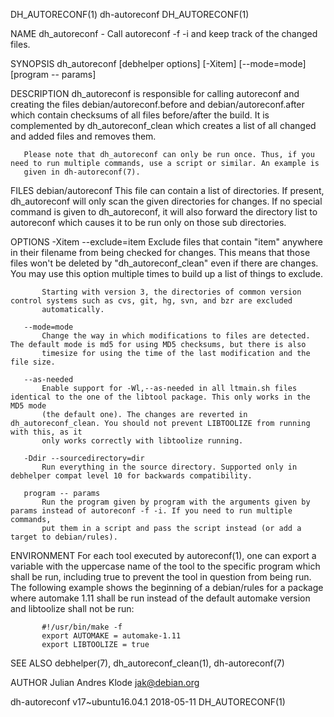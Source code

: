 DH_AUTORECONF(1)                                                   dh-autoreconf                                                  DH_AUTORECONF(1)

NAME
       dh_autoreconf - Call autoreconf -f -i and keep track of the changed files.

SYNOPSIS
       dh_autoreconf [debhelper options] [-Xitem] [--mode=mode] [program -- params]

DESCRIPTION
       dh_autoreconf is responsible for calling autoreconf and creating the files debian/autoreconf.before and debian/autoreconf.after which
       contain checksums of all files before/after the build. It is complemented by dh_autoreconf_clean which creates a list of all changed and
       added files and removes them.

       Please note that dh_autoreconf can only be run once. Thus, if you need to run multiple commands, use a script or similar. An example is
       given in dh-autoreconf(7).

FILES
       debian/autoreconf
           This file can contain a list of directories. If present, dh_autoreconf will only scan the given directories for changes. If no special
           command is given to dh_autoreconf, it will also forward the directory list to autoreconf which causes it to be run only on those sub
           directories.

OPTIONS
       -Xitem --exclude=item
           Exclude files that contain "item" anywhere in their filename from being checked for changes. This means that those files won't be
           deleted by "dh_autoreconf_clean" even if there are changes. You may use this option multiple times to build up a list of things to
           exclude.

           Starting with version 3, the directories of common version control systems such as cvs, git, hg, svn, and bzr are excluded
           automatically.

       --mode=mode
           Change the way in which modifications to files are detected. The default mode is md5 for using MD5 checksums, but there is also
           timesize for using the time of the last modification and the file size.

       --as-needed
           Enable support for -Wl,--as-needed in all ltmain.sh files identical to the one of the libtool package. This only works in the MD5 mode
           (the default one). The changes are reverted in dh_autoreconf_clean. You should not prevent LIBTOOLIZE from running with this, as it
           only works correctly with libtoolize running.

       -Ddir --sourcedirectory=dir
           Run everything in the source directory. Supported only in debhelper compat level 10 for backwards compatibility.

       program -- params
           Run the program given by program with the arguments given by params instead of autoreconf -f -i. If you need to run multiple commands,
           put them in a script and pass the script instead (or add a target to debian/rules).

ENVIRONMENT
       For each tool executed by autoreconf(1), one can export a variable with the uppercase name of the tool to the specific program which shall
       be run, including true to prevent the tool in question from being run. The following example shows the beginning of a debian/rules for a
       package where automake 1.11 shall be run instead of the default automake version and libtoolize shall not be run:

           #!/usr/bin/make -f
           export AUTOMAKE = automake-1.11
           export LIBTOOLIZE = true

SEE ALSO
       debhelper(7), dh_autoreconf_clean(1), dh-autoreconf(7)

AUTHOR
       Julian Andres Klode <jak@debian.org>

dh-autoreconf v17~ubuntu16.04.1                                     2018-05-11                                                    DH_AUTORECONF(1)
